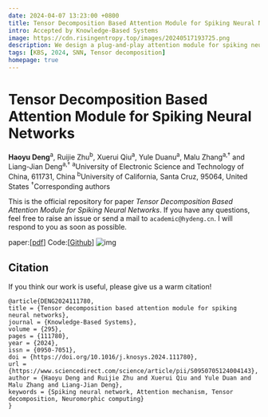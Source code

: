 ```yaml
---
date: 2024-04-07 13:23:00 +0800
title: Tensor Decomposition Based Attention Module for Spiking Neural Networks
intro: Accepted by Knowledge-Based Systems
image: https://cdn.risingentropy.top/images/20240517193725.png
description: We design a plug-and-play attention module for spiking neural networks to apply attention in all spatial, channel and temporal dimensions using the tensor CP-decomposition. Networks equipped with our block reach SOTA performance in various tasks.
tags: [KBS, 2024, SNN, Tensor decomposition]
homepage: true
---
```

# Tensor Decomposition Based Attention Module for Spiking Neural Networks
<b>Haoyu Deng</b><sup>a</sup>, Ruijie Zhu<sup>b</sup>, Xuerui Qiu<sup>a</sup>, Yule Duanu<sup>a</sup>, Malu Zhang<sup>a,†</sup> and Liang-Jian Deng<sup>a,†</sup>
<sup>a</sup>University of Electronic Science and Technology of China, 611731, China
<sup>b</sup>University of California, Santa Cruz, 95064, United States
<sup>†</sup>Corresponding authors

This is the official repository for paper *Tensor Decomposition Based Attention Module for Spiking Neural Networks*. If you have any questions, feel free to raise an issue or send a mail to `academic@hydeng.cn`. I will respond to you as soon as possible.

paper:[[pdf](https://arxiv.org/pdf/2310.14576.pdf)] Code:[[Github](https://github.com/RisingEntropy/PFA)]
![img](https://cdn.risingentropy.top/images/20240517193725.png)


## Citation
If you think our work is useful, please give us a warm citation!
```
@article{DENG2024111780,
title = {Tensor decomposition based attention module for spiking neural networks},
journal = {Knowledge-Based Systems},
volume = {295},
pages = {111780},
year = {2024},
issn = {0950-7051},
doi = {https://doi.org/10.1016/j.knosys.2024.111780},
url = {https://www.sciencedirect.com/science/article/pii/S0950705124004143},
author = {Haoyu Deng and Ruijie Zhu and Xuerui Qiu and Yule Duan and Malu Zhang and Liang-Jian Deng},
keywords = {Spiking neural network, Attention mechanism, Tensor decomposition, Neuromorphic computing}
}
```
